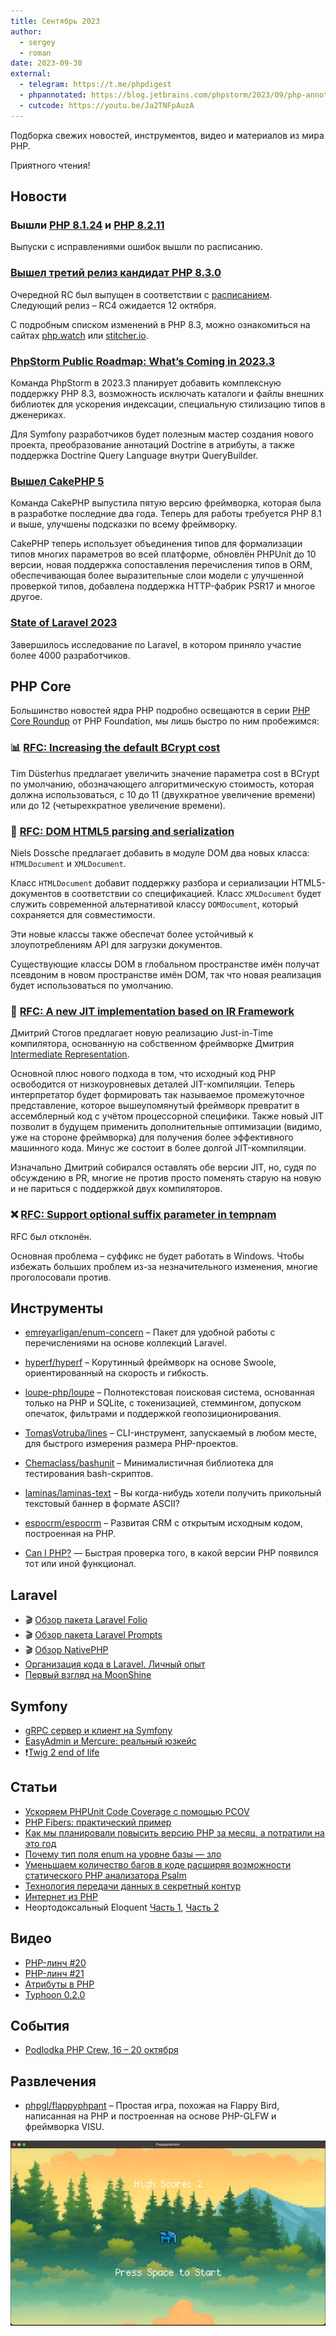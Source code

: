 ```yaml
---
title: Сентябрь 2023
author:
  - sergey
  - roman
date: 2023-09-30
external:
  - telegram: https://t.me/phpdigest
  - phpannotated: https://blog.jetbrains.com/phpstorm/2023/09/php-annotated-september-2023/
  - cutcode: https://youtu.be/Ja2TNFpAuzA
---
```


Подборка свежих новостей, инструментов, видео и материалов из мира PHP.

Приятного чтения!

## Новости

### Вышли [PHP 8.1.24](https://www.php.net/ChangeLog-8#8.1.24) и [PHP 8.2.11](https://www.php.net/ChangeLog-8#8.2.11)

Выпуски с исправлениями ошибок вышли по расписанию.

### [Вышел третий релиз кандидат PHP 8.3.0](https://www.php.net/archive/2023.php#2023-09-28-2)

Очередной RC был выпущен в соответствии с [расписанием](https://wiki.php.net/todo/php83). Следующий релиз – RC4
ожидается 12 октября.

С подробным списком изменений в PHP 8.3, можно ознакомиться на сайтах [php.watch](http://php.watch/)
или [stitcher.io](http://stitcher.io/).

### [PhpStorm Public Roadmap: What’s Coming in 2023.3](https://blog.jetbrains.com/phpstorm/2023/09/phpstorm-public-roadmap-whats-coming-in-2023-3/)

Команда PhpStorm в 2023.3 планирует добавить комплексную поддержку PHP 8.3, возможность исключать каталоги и файлы
внешних библиотек для ускорения индексации, специальную стилизацию типов в дженериках.

Для Symfony разработчиков будет полезным мастер создания нового проекта, преобразование аннотаций Doctrine в атрибуты, а
также поддержка Doctrine Query Language внутри QueryBuilder.

### [Вышел CakePHP 5](https://bakery.cakephp.org/2023/09/09/cakephp_500.html)

Команда CakePHP выпустила пятую версию фреймворка, которая была в разработке последние два года. Теперь для работы
требуется PHP 8.1 и выше, улучшены подсказки по всему фреймворку.

CakePHP теперь использует объединения типов для формализации типов многих параметров во всей платформе, обновлён PHPUnit
до 10 версии, новая поддержка сопоставления перечисления типов в ORM, обеспечивающая более выразительные слои модели с
улучшенной проверкой типов, добавлена поддержка HTTP-фабрик PSR17 и многое другое.

### [State of Laravel 2023](https://stateoflaravel.com/results)

Завершилось исследование по Laravel, в котором приняло участие более 4000 разработчиков.

## PHP Core

Большинство новостей ядра PHP подробно освещаются в
серии [PHP Core Roundup](https://thephp.foundation/blog/tag/roundup/) от PHP Foundation, мы лишь быстро по ним
пробежимся:

### 📊 [RFC: Increasing the default BCrypt cost](https://wiki.php.net/rfc/bcrypt_cost_2023)

Tim Düsterhus предлагает увеличить значение параметра cost в BCrypt по умолчанию, обозначающего алгоритмическую
стоимость, которая должна использоваться, с 10 до 11 (двухкратное увеличение времени) или до 12 (четырехкратное
увеличение времени).

### 📣 [RFC: DOM HTML5 parsing and serialization](https://wiki.php.net/rfc/domdocument_html5_parser)

Niels Dossche предлагает добавить в модуле DOM два новых класса: `HTMLDocument` и `XMLDocument`.

Класс `HTMLDocument` добавит поддержку разбора и сериализации HTML5-документов в соответствии со спецификацией.
Класс `XMLDocument` будет служить современной альтернативой классу `DOMDocument`, который сохраняется для совместимости.

Эти новые классы также обеспечат более устойчивый к злоупотреблениям API для загрузки документов.

Существующие классы DOM в глобальном пространстве имён получат псевдоним в новом пространстве имён DOM, так что новая
реализация будет использоваться по умолчанию.

### 📣 [RFC: A new JIT implementation based on IR Framework](https://wiki.php.net/rfc/jit-ir)

Дмитрий Стогов предлагает новую реализацию Just-in-Time компилятора, основанную на собственном фреймворке
Дмитрия [Intermediate Representation](https://github.com/dstogov/ir).

Основной плюс нового подхода в том, что исходный код PHP освободится от низкоуровневых деталей JIT-компиляции. Теперь
интерпретатор будет формировать так называемое промежуточное представление, которое вышеупомянутый фреймворк превратит в
ассемблерный код с учётом процессорной специфики. Также новый JIT позволит в будущем применить дополнительные
оптимизации (видимо, уже на стороне фреймворка) для получения более эффективного машинного кода. Минус же состоит в
более долгой JIT-компиляции.

Изначально Дмитрий собирался оставлять обе версии JIT, но, судя по обсуждению в PR, многие не против просто поменять
старую на новую и не париться с поддержкой двух компиляторов.

### ❌ [RFC: Support optional suffix parameter in tempnam](https://wiki.php.net/rfc/tempnam-suffix-v2)

RFC был отклонён.

Основная проблема – суффикс не будет работать в Windows. Чтобы избежать больших проблем из-за незначительного изменения,
многие проголосовали против.

## Инструменты

- [emreyarligan/enum-concern](https://github.com/emreyarligan/enum-concern) – Пакет для удобной работы с перечислениями
  на основе коллекций Laravel.

- [hyperf/hyperf](https://github.com/hyperf/hyperf) – Корутинный фреймворк на основе Swoole, ориентированный на скорость
  и гибкость.

- [loupe-php/loupe](https://github.com/loupe-php/loupe) – Полнотекстовая поисковая система, основанная только на PHP и
  SQLite, с токенизацией, стеммингом, допуском опечаток, фильтрами и поддержкой геопозиционирования.

- [TomasVotruba/lines](https://github.com/TomasVotruba/lines/) – CLI-инструмент, запускаемый в любом месте, для быстрого
  измерения размера PHP-проектов.

- [Chemaclass/bashunit](https://github.com/Chemaclass/bashunit) – Минималистичная библиотека для тестирования
  bash-скриптов.

- [laminas/laminas-text](https://github.com/laminas/laminas-text/) – Вы когда-нибудь хотели получить прикольный
  текстовый баннер в формате ASCII?

- [espocrm/espocrm](https://github.com/espocrm/espocrm) – Развитая CRM с открытым исходным кодом, построенная на PHP.

- [Can I PHP?](https://caniphp.com/) — Быстрая проверка того, в какой версии PHP появился тот или иной функционал.

## Laravel

- 🎬 [Обзор пакета Laravel Folio](https://youtu.be/Hr5uNoOjnrU)
- 🎬 [Обзор пакета Laravel Prompts](https://youtu.be/2wzNvOPUu-w)
- 🎬 [Обзор NativePHP](https://youtu.be/qz7pqJqa0sk)
- [Организация кода в Laravel. Личный опыт](https://habr.com/ru/articles/760022/)
- [Первый взгляд на MoonShine](https://habr.com/ru/articles/760582/)

## Symfony

- [gRPC сервер и клиент на Symfony](https://igancev.ru/2023-08-14-grpc-server-on-symfony)
- [EasyAdmin и Mercure: реальный юзкейс](https://habr.com/ru/companies/otus/articles/754806/)
- ❗[Twig 2 end of life](https://symfony.com/blog/twig-2-end-of-life)

## Статьи

- [Ускоряем PHPUnit Code Coverage с помощью PCOV](https://wp-yoda.com/php/phpunit/uskorenie-phpunit-code-coverage-s-pomoshhyu-pcov/)
- [PHP Fibers: практический пример](https://habr.com/ru/articles/756642/)
- [Как мы планировали повысить версию PHP за месяц, а потратили на это год](https://habr.com/ru/companies/yandex/articles/756498/)
- [Почему тип поля enum на уровне базы — зло](https://habr.com/ru/articles/757212/)
- [Уменьшаем количество багов в коде расширяя возможности статического PHP анализатора Psalm](https://habr.com/ru/articles/757188/)
- [Технология передачи данных в секретный контур](https://habr.com/ru/articles/758338/)
- [Интернет из PHP](https://habr.com/ru/articles/759946/)
- Неортодоксальный Eloquent [Часть 1](https://habr.com/ru/articles/762598/), [Часть 2](https://habr.com/ru/articles/762690/)

## Видео

- [PHP-линч #20](https://www.youtube.com/live/j7w5nmk2AFE?feature=share)
- [PHP-линч #21](https://www.youtube.com/live/DxmX2A_WJTk?si=8wIQX7rG40EmTHte)
- [Атрибуты в PHP](https://youtu.be/fyeTC_E1ThA)
- [Typhoon 0.2.0](https://www.youtube.com/live/lp5zj0DdQ28?si=Nz471KYe8MofzC1L)

## События

- [Podlodka PHP Crew, 16 – 20 октября](https://podlodka.io/phpcrew)

## Развлечения

- [phpgl/flappyphpant](https://github.com/phpgl/flappyphpant) – Простая игра, похожая на Flappy Bird, написанная на PHP и построенная на основе PHP-GLFW и фреймворка VISU.

![](/assets/images/post/2023-september/flappyphpant.gif)

